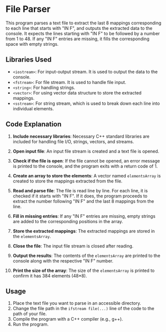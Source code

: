 # File Parser 

This program parses a text file to extract the last 8 mappings corresponding to each line that starts with "IN F", and outputs the extracted data to the console. It expects the lines starting with "IN F" to be followed by a number from 1 to 48. If any "IN F" entries are missing, it fills the corresponding space with empty strings.

## Libraries Used

- `<iostream>`: For input-output stream. It is used to output the data to the console.
- `<fstream>`: For file stream. It is used to handle file input.
- `<string>`: For handling strings.
- `<vector>`: For using vector data structure to store the extracted mappings.
- `<sstream>`: For string stream, which is used to break down each line into individual elements.

## Code Explanation

1. **Include necessary libraries**: Necessary C++ standard libraries are included for handling file I/O, strings, vectors, and streams.

2. **Open input file**: An input file stream is created and a text file is opened.

3. **Check if the file is open**: If the file cannot be opened, an error message is printed to the console, and the program exits with a return code of 1.

4. **Create an array to store the elements**: A vector named `elementsArray` is created to store the mappings extracted from the file.

5. **Read and parse file**: The file is read line by line. For each line, it is checked if it starts with "IN F". If it does, the program proceeds to extract the number following "IN F" and the last 8 mappings from the line.

6. **Fill in missing entries**: If any "IN F" entries are missing, empty strings are added to the corresponding positions in the array.

7. **Store the extracted mappings**: The extracted mappings are stored in the `elementsArray`.

8. **Close the file**: The input file stream is closed after reading.

9. **Output the results**: The contents of the `elementsArray` are printed to the console along with the respective "IN F" number.

10. **Print the size of the array**: The size of the `elementsArray` is printed to confirm it has 384 elements (48*8).

## Usage

1. Place the text file you want to parse in an accessible directory.
2. Change the file path in the `ifstream file(...)` line of the code to the path of your file.
3. Compile the program with a C++ compiler (e.g., g++).
4. Run the program.



